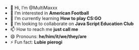 - 👋 Hi, I’m @MultiMaxxx
- 👀 I’m interested in **American Football**
- 🌱 I’m currently learning **How to play CS:GO**
- 💞️ I’m looking to collaborate on **Java Script Education Club**
- 📫 How to reach me **just call me**
- 😄 Pronouns: **he/him/it/we/they/are**
- ⚡ Fun fact: **Lubie pierogi**

<!---
MultiMaxxx/MultiMaxxx is a ✨ special ✨ repository because its `README.md` (this file) appears on your GitHub profile.
You can click the Preview link to take a look at your changes.
--->
